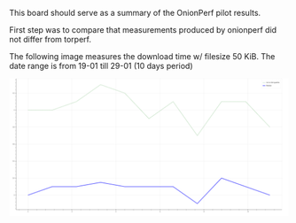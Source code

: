 This board should serve as a summary of the OnionPerf pilot results.

First step was to compare that measurements produced by onionperf did not differ from torperf.

The following image measures the download time w/ filesize 50 KiB. The date range is from 19-01 till 29-01 (10 days period)

![50kb](https://github.com/hiromipaw/onionperf-notebook/raw/master/onionperf-50.png "Onionperf 50KiB")
